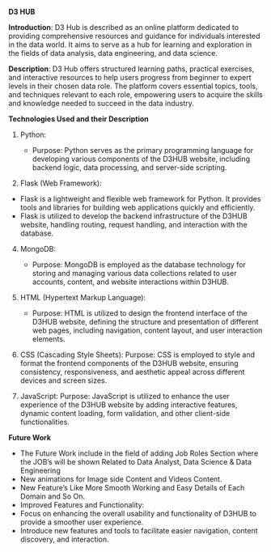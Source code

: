 **D3 HUB**

**Introduction**: D3 Hub is described as an online platform dedicated to providing comprehensive resources and guidance for individuals interested in the data world. It aims to serve as a hub for learning and exploration in the fields of data analysis, data engineering, and data science.

**Description**: D3 Hub offers structured learning paths, practical exercises, and interactive resources to help users progress from beginner to expert levels in their chosen data role. The platform covers essential topics, tools, and techniques relevant to each role, empowering users to acquire the skills and knowledge needed to succeed in the data industry.

**Technologies Used and their Description** 
1. Python:
   - Purpose: Python serves as the primary programming language for developing various components of the D3HUB website, including backend logic, data processing, and server-side scripting.
     
2. Flask (Web Framework):
- Flask is a lightweight and flexible web framework for Python. It provides tools and libraries for building web applications quickly and efficiently.
- Flask is utilized to develop the backend infrastructure of the D3HUB website, handling routing, request handling, and interaction with the database.

4. MongoDB:
   - Purpose: MongoDB is employed as the database technology for storing and managing various data collections related to user accounts, content, and website interactions within D3HUB.
     
5. HTML (Hypertext Markup Language):
   - Purpose: HTML is utilized to design the frontend interface of the D3HUB website, defining the structure and presentation of different web pages, including navigation, content layout, and user interaction elements.

6. CSS (Cascading Style Sheets):
   Purpose: CSS is employed to style and format the frontend components of the D3HUB website, ensuring consistency, responsiveness, and aesthetic appeal across different devices and screen sizes.

7. JavaScript:
    Purpose: JavaScript is utilized to enhance the user experience of the D3HUB website by adding interactive features, dynamic content loading, form validation, and other client-side functionalities.


**Future Work**

- The Future Work include in the field of adding Job Roles Section where the JOB’s will be shown Related to Data Analyst, Data Science & Data Engineering 
- New animations for Image side Content and Videos Content.
- New Feature’s Like More Smooth Working and Easy Details of Each Domain and So On. 
- Improved Features and Functionality:
- Focus on enhancing the overall usability and functionality of D3HUB to provide a smoother user experience.
- Introduce new features and tools to facilitate easier navigation, content discovery, and interaction.



